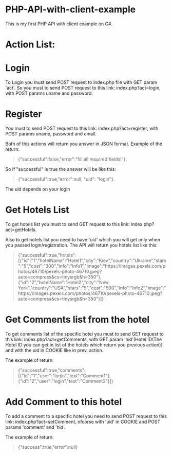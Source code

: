 # PHP-API-with-client-example
This is my first PHP API with client example on C#.

# Action List: 

# Login
To Login you must send POST request to index.php file with GET param 'act'.
So you must to send POST request to this link: index.php?act=login, with POST params uname and password.
# Register
You must to send POST request to this link: index.php?act=register, with POST params uname, password and email.

Both of this actions will return you answer in JSON format.
Example of the return:
> {"successful":false,"error":"fill all required fields!"}.

So if "successful" is true the answer will be like this:

> {"successful":true,"error":null, "uid": "login"}.

The uid depends on your login


# Get Hotels List
To get hotels list you must to send GET request to this link: index.php?act=getHotels.

Also to get hotels list you need to have 'uid' which you will get only when you passed login/registration.
The API will return you hotels list like this: 
> {"successful":true,"hotels": [{"id":"1","hotelName":"Hotel1","city":"Kiev","country":"Ukraine","stars":"5","cost":"300","info":"Info1","image":"https:\/\/images.pexels.com\/photos\/46710\/pexels-photo-46710.jpeg?auto=compress&cs=tinysrgb&h=350"},{"id":"2","hotelName":"Hotel2","city":"New York","country":"USA","stars":"5","cost":"500","info":"Info2","image":"https:\/\/images.pexels.com\/photos\/46710\/pexels-photo-46710.jpeg?auto=compress&cs=tinysrgb&h=350"}]}


# Get Comments list from the hotel
To get comments list of the specific hotel you must to send GET request to this link: index.php?act=getComments, with GET param 'hid'(Hotel ID(The Hotel ID you can get in list of the hotels which return you previous action)) and with the uid in COOKIE like in prev. action.

The example of return:
> {"successful":true,"comments":[{"id":"1","user":"login","text":"Comment1"},{"id":"2","user":"login","text":"Comment2"}]}

# Add Comment to this hotel
To add a comment to a specific hotel you need to send POST request to this link: index.php?act=setComment, ofcorse with 'uid' in COOKIE and POST params 'comment' and 'hid'.

The example of return:

> {"success":true,"error":null}
